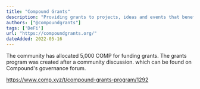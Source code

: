 ```yaml
---
title: "Compound Grants"
description: "Providing grants to projects, ideas and events that benefit Compound and its ecosystem"
authors: ["@compoundgrants"]
tags: ['DeFi']
url: "https://compoundgrants.org/"
dateAdded: 2022-05-16
---
```


The community has allocated 5,000 COMP for funding grants. The grants program was created after a community discussion. which can be found on Compound's governance forum. 

https://www.comp.xyz/t/compound-grants-program/1292